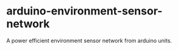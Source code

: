 # arduino-environment-sensor-network
A power efficient environment sensor network from arduino units.
